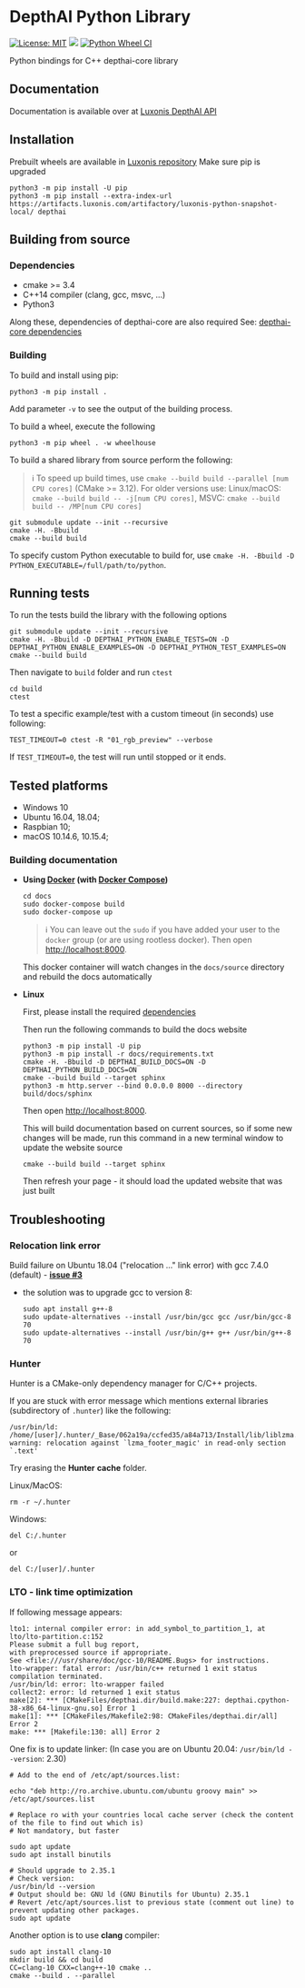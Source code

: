 # DepthAI Python Library

[![License: MIT](https://img.shields.io/badge/License-MIT-green.svg)](https://opensource.org/licenses/MIT)
[![](https://img.shields.io/pypi/v/depthai.svg)](https://pypi.org/project/depthai/)
[![Python Wheel CI](https://github.com/luxonis/depthai-python/actions/workflows/main.yml/badge.svg?branch=gen2_develop)](https://github.com/luxonis/depthai-python/actions/workflows/main.yml)

Python bindings for C++ depthai-core library

## Documentation

Documentation is available over at [Luxonis DepthAI API](https://docs.luxonis.com/projects/api/en/latest/)

## Installation

Prebuilt wheels are available in [Luxonis repository](https://artifacts.luxonis.com/artifactory/luxonis-python-snapshot-local/)
Make sure pip is upgraded
```
python3 -m pip install -U pip
python3 -m pip install --extra-index-url https://artifacts.luxonis.com/artifactory/luxonis-python-snapshot-local/ depthai
```
## Building from source

### Dependencies
 - cmake >= 3.4
 - C++14 compiler (clang, gcc, msvc, ...)
 - Python3

Along these, dependencies of depthai-core are also required
See: [depthai-core dependencies](https://github.com/luxonis/depthai-core#dependencies)


### Building

To build and install using pip:
```
python3 -m pip install .
```
Add parameter `-v` to see the output of the building process.


To build a wheel, execute the following
```
python3 -m pip wheel . -w wheelhouse
```

To build a shared library from source perform the following:

> ℹ️ To speed up build times, use `cmake --build build --parallel [num CPU cores]` (CMake >= 3.12).
For older versions use: Linux/macOS: `cmake --build build -- -j[num CPU cores]`, MSVC: `cmake --build build -- /MP[num CPU cores]`

```
git submodule update --init --recursive
cmake -H. -Bbuild
cmake --build build
```
To specify custom Python executable to build for, use `cmake -H. -Bbuild -D PYTHON_EXECUTABLE=/full/path/to/python`.


## Running tests

To run the tests build the library with the following options
```
git submodule update --init --recursive
cmake -H. -Bbuild -D DEPTHAI_PYTHON_ENABLE_TESTS=ON -D DEPTHAI_PYTHON_ENABLE_EXAMPLES=ON -D DEPTHAI_PYTHON_TEST_EXAMPLES=ON
cmake --build build
```

Then navigate to `build` folder and run `ctest`
```
cd build
ctest
```

To test a specific example/test with a custom timeout (in seconds) use following:
```
TEST_TIMEOUT=0 ctest -R "01_rgb_preview" --verbose
```
If `TEST_TIMEOUT=0`, the test will run until stopped or it ends.

## Tested platforms

- Windows 10
- Ubuntu 16.04, 18.04;
- Raspbian 10;
- macOS 10.14.6, 10.15.4;

### Building documentation

- **Using [Docker](https://docs.docker.com/) (with [Docker Compose](https://docs.docker.com/compose/install/))**

     ```
     cd docs
     sudo docker-compose build
     sudo docker-compose up
     ```

     > ℹ️ You can leave out the `sudo` if you have added your user to the `docker` group (or are using rootless docker).
     Then open [http://localhost:8000](http://localhost:8000).

     This docker container will watch changes in the `docs/source` directory and rebuild the docs automatically

- **Linux**

     First, please install the required [dependencies](#Dependencies)

     Then run the following commands to build the docs website

     ```
     python3 -m pip install -U pip
     python3 -m pip install -r docs/requirements.txt
     cmake -H. -Bbuild -D DEPTHAI_BUILD_DOCS=ON -D DEPTHAI_PYTHON_BUILD_DOCS=ON
     cmake --build build --target sphinx
     python3 -m http.server --bind 0.0.0.0 8000 --directory build/docs/sphinx
     ```

     Then open [http://localhost:8000](http://localhost:8000).

     This will build documentation based on current sources, so if some new changes will be made, run this command
     in a new terminal window to update the website source

     ```
     cmake --build build --target sphinx
     ```

     Then refresh your page - it should load the updated website that was just built

## Troubleshooting

### Relocation link error

Build failure on Ubuntu 18.04 ("relocation ..." link error) with gcc 7.4.0 (default) - [**issue #3**](https://github.com/luxonis/depthai-api/issues/3)
   - the solution was to upgrade gcc to version 8:

         sudo apt install g++-8
         sudo update-alternatives --install /usr/bin/gcc gcc /usr/bin/gcc-8 70
         sudo update-alternatives --install /usr/bin/g++ g++ /usr/bin/g++-8 70
### Hunter
Hunter is a CMake-only dependency manager for C/C++ projects.

If you are stuck with error message which mentions external libraries (subdirectory of `.hunter`) like the following:
```
/usr/bin/ld: /home/[user]/.hunter/_Base/062a19a/ccfed35/a84a713/Install/lib/liblzma.a(stream_flags_decoder.c.o): warning: relocation against `lzma_footer_magic' in read-only section `.text'
```

Try erasing the **Hunter** **cache** folder.

Linux/MacOS:
```
rm -r ~/.hunter
```
Windows:
```
del C:/.hunter
```
or
```
del C:/[user]/.hunter
```

### LTO - link time optimization

If following message appears:
```
lto1: internal compiler error: in add_symbol_to_partition_1, at lto/lto-partition.c:152
Please submit a full bug report,
with preprocessed source if appropriate.
See <file:///usr/share/doc/gcc-10/README.Bugs> for instructions.
lto-wrapper: fatal error: /usr/bin/c++ returned 1 exit status
compilation terminated.
/usr/bin/ld: error: lto-wrapper failed
collect2: error: ld returned 1 exit status
make[2]: *** [CMakeFiles/depthai.dir/build.make:227: depthai.cpython-38-x86_64-linux-gnu.so] Error 1
make[1]: *** [CMakeFiles/Makefile2:98: CMakeFiles/depthai.dir/all] Error 2
make: *** [Makefile:130: all] Error 2
```

One fix is to update linker: (In case you are on Ubuntu 20.04: `/usr/bin/ld --version`: 2.30)
```
# Add to the end of /etc/apt/sources.list:

echo "deb http://ro.archive.ubuntu.com/ubuntu groovy main" >> /etc/apt/sources.list

# Replace ro with your countries local cache server (check the content of the file to find out which is)
# Not mandatory, but faster

sudo apt update
sudo apt install binutils

# Should upgrade to 2.35.1
# Check version:
/usr/bin/ld --version
# Output should be: GNU ld (GNU Binutils for Ubuntu) 2.35.1
# Revert /etc/apt/sources.list to previous state (comment out line) to prevent updating other packages.
sudo apt update
```

Another option is to use **clang** compiler:
```
sudo apt install clang-10
mkdir build && cd build
CC=clang-10 CXX=clang++-10 cmake ..
cmake --build . --parallel
```

